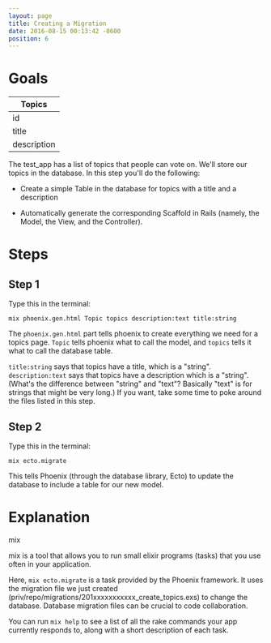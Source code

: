 ```yaml
---
layout: page
title: Creating a Migration
date: 2016-08-15 00:13:42 -0600
position: 6
---
```


# Goals

<table class="model-diagram">
<thead><tr><th>Topics</th></tr></thead>
<tbody>
<tr><td>id</td></tr>
<tr><td>title</td></tr>
<tr><td>description</td></tr>
</tbody>
</table>


The test_app has a list of topics that people can vote on. We'll store our topics in the database. In this step you'll do the following:

* Create a simple Table in the database for topics with a title and a description

* Automatically generate the corresponding Scaffold in Rails (namely, the Model, the View, and the Controller).

# Steps
## Step 1
Type this in the terminal:

```
mix phoenix.gen.html Topic topics description:text title:string
```

The `phoenix.gen.html` part tells phoenix to create everything we need for a topics page. `Topic` tells phoenix what to call the model, and `topics` tells it what to call the database table.

`title:string` says that topics have a title, which is a "string".
`description:text` says that topics have a description which is a "string". (What's the difference between "string" and "text"? Basically "text" is for strings that might be very long.)
If you want, take some time to poke around the files listed in this step.

## Step 2
Type this in the terminal:
```
mix ecto.migrate
```
This tells Phoenix (through the database library, Ecto) to update the database to include a table for our new model.

# Explanation
mix

mix is a tool that allows you to run small elixir programs (tasks) that you use often in your application.

Here, `mix ecto.migrate` is a task provided by the Phoenix framework. It uses the migration file we just created (priv/repo/migrations/201xxxxxxxxxxx_create_topics.exs) to change the database. Database migration files can be crucial to code collaboration.

You can run `mix help` to see a list of all the rake commands your app currently responds to, along with a short description of each task.

